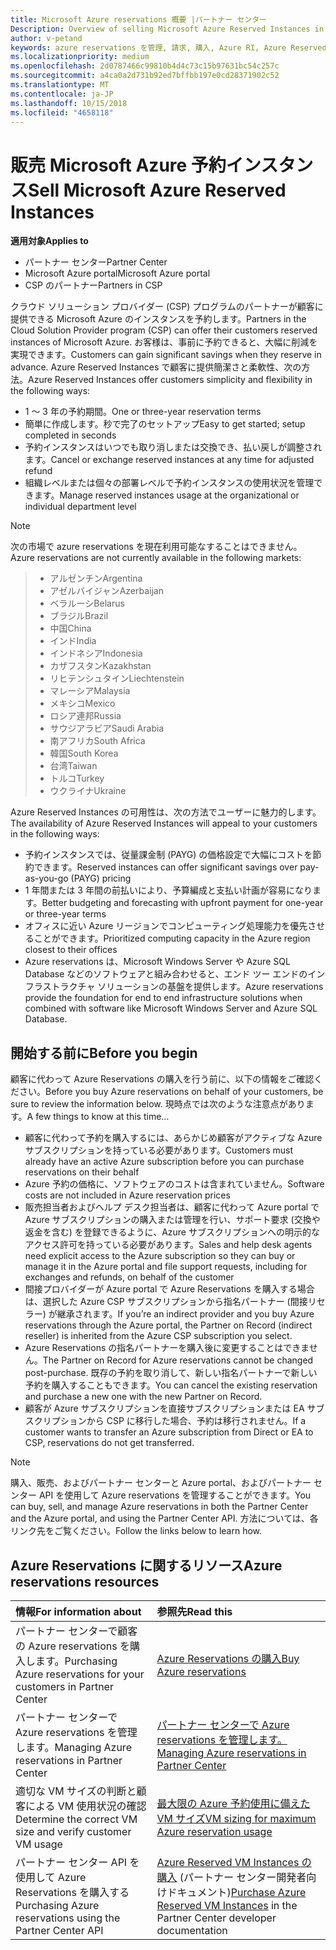 ```yaml
---
title: Microsoft Azure reservations 概要 |パートナー センター
Description: Overview of selling Microsoft Azure Reserved Instances in CSP.
author: v-petand
keywords: azure reservations を管理, 請求, 購入, Azure RI, Azure Reserved Instances
ms.localizationpriority: medium
ms.openlocfilehash: 2d0787466c99810b4d4c73c15b97631bc54c257c
ms.sourcegitcommit: a4ca0a2d731b92ed7bffbb197e0cd28371902c52
ms.translationtype: MT
ms.contentlocale: ja-JP
ms.lasthandoff: 10/15/2018
ms.locfileid: "4658118"
---
```

# <a name="sell-microsoft-azure-reserved-instances"></a><span data-ttu-id="dd94d-103">販売 Microsoft Azure 予約インスタンス</span><span class="sxs-lookup"><span data-stu-id="dd94d-103">Sell Microsoft Azure Reserved Instances</span></span> 

**<span data-ttu-id="dd94d-104">適用対象</span><span class="sxs-lookup"><span data-stu-id="dd94d-104">Applies to</span></span>**

-  <span data-ttu-id="dd94d-105">パートナー センター</span><span class="sxs-lookup"><span data-stu-id="dd94d-105">Partner Center</span></span>
-  <span data-ttu-id="dd94d-106">Microsoft Azure portal</span><span class="sxs-lookup"><span data-stu-id="dd94d-106">Microsoft Azure portal</span></span>
-  <span data-ttu-id="dd94d-107">CSP のパートナー</span><span class="sxs-lookup"><span data-stu-id="dd94d-107">Partners in CSP</span></span>

<span data-ttu-id="dd94d-108">クラウド ソリューション プロバイダー (CSP) プログラムのパートナーが顧客に提供できる Microsoft Azure のインスタンスを予約します。</span><span class="sxs-lookup"><span data-stu-id="dd94d-108">Partners in the Cloud Solution Provider program (CSP) can offer their customers reserved instances of Microsoft Azure.</span></span> <span data-ttu-id="dd94d-109">お客様は、事前に予約できると、大幅に削減を実現できます。</span><span class="sxs-lookup"><span data-stu-id="dd94d-109">Customers can gain significant savings when they reserve in advance.</span></span> <span data-ttu-id="dd94d-110">Azure Reserved Instances で顧客に提供簡潔さと柔軟性、次の方法。</span><span class="sxs-lookup"><span data-stu-id="dd94d-110">Azure Reserved Instances offer customers simplicity and flexibility in the following ways:</span></span>

-   <span data-ttu-id="dd94d-111">1 ～ 3 年の予約期間。</span><span class="sxs-lookup"><span data-stu-id="dd94d-111">One or three-year reservation terms</span></span> 
-   <span data-ttu-id="dd94d-112">簡単に作成します。秒で完了のセットアップ</span><span class="sxs-lookup"><span data-stu-id="dd94d-112">Easy to get started; setup completed in seconds</span></span> 
-   <span data-ttu-id="dd94d-113">予約インスタンスはいつでも取り消しまたは交換でき、払い戻しが調整されます。</span><span class="sxs-lookup"><span data-stu-id="dd94d-113">Cancel or exchange reserved instances at any time for adjusted refund</span></span> 
-   <span data-ttu-id="dd94d-114">組織レベルまたは個々の部署レベルで予約インスタンスの使用状況を管理できます。</span><span class="sxs-lookup"><span data-stu-id="dd94d-114">Manage reserved instances usage at the organizational or individual department level</span></span> 

> [!NOTE]  
> <span data-ttu-id="dd94d-115">次の市場で azure reservations を現在利用可能なすることはできません。</span><span class="sxs-lookup"><span data-stu-id="dd94d-115">Azure reservations are not currently available in the following markets:</span></span>
  
> * <span data-ttu-id="dd94d-116">アルゼンチン</span><span class="sxs-lookup"><span data-stu-id="dd94d-116">Argentina</span></span>
> * <span data-ttu-id="dd94d-117">アゼルバイジャン</span><span class="sxs-lookup"><span data-stu-id="dd94d-117">Azerbaijan</span></span>
> * <span data-ttu-id="dd94d-118">ベラルーシ</span><span class="sxs-lookup"><span data-stu-id="dd94d-118">Belarus</span></span>
> * <span data-ttu-id="dd94d-119">ブラジル</span><span class="sxs-lookup"><span data-stu-id="dd94d-119">Brazil</span></span>
> * <span data-ttu-id="dd94d-120">中国</span><span class="sxs-lookup"><span data-stu-id="dd94d-120">China</span></span>
> * <span data-ttu-id="dd94d-121">インド</span><span class="sxs-lookup"><span data-stu-id="dd94d-121">India</span></span>
> * <span data-ttu-id="dd94d-122">インドネシア</span><span class="sxs-lookup"><span data-stu-id="dd94d-122">Indonesia</span></span>
> * <span data-ttu-id="dd94d-123">カザフスタン</span><span class="sxs-lookup"><span data-stu-id="dd94d-123">Kazakhstan</span></span>
> * <span data-ttu-id="dd94d-124">リヒテンシュタイン</span><span class="sxs-lookup"><span data-stu-id="dd94d-124">Liechtenstein</span></span>
> * <span data-ttu-id="dd94d-125">マレーシア</span><span class="sxs-lookup"><span data-stu-id="dd94d-125">Malaysia</span></span>
> * <span data-ttu-id="dd94d-126">メキシコ</span><span class="sxs-lookup"><span data-stu-id="dd94d-126">Mexico</span></span>
> * <span data-ttu-id="dd94d-127">ロシア連邦</span><span class="sxs-lookup"><span data-stu-id="dd94d-127">Russia</span></span>
> * <span data-ttu-id="dd94d-128">サウジアラビア</span><span class="sxs-lookup"><span data-stu-id="dd94d-128">Saudi Arabia</span></span>
> * <span data-ttu-id="dd94d-129">南アフリカ</span><span class="sxs-lookup"><span data-stu-id="dd94d-129">South Africa</span></span>
> * <span data-ttu-id="dd94d-130">韓国</span><span class="sxs-lookup"><span data-stu-id="dd94d-130">South Korea</span></span>
> * <span data-ttu-id="dd94d-131">台湾</span><span class="sxs-lookup"><span data-stu-id="dd94d-131">Taiwan</span></span>
> * <span data-ttu-id="dd94d-132">トルコ</span><span class="sxs-lookup"><span data-stu-id="dd94d-132">Turkey</span></span>
> * <span data-ttu-id="dd94d-133">ウクライナ</span><span class="sxs-lookup"><span data-stu-id="dd94d-133">Ukraine</span></span>

<span data-ttu-id="dd94d-134">Azure Reserved Instances の可用性は、次の方法でユーザーに魅力的します。</span><span class="sxs-lookup"><span data-stu-id="dd94d-134">The availability of Azure Reserved Instances will appeal to your customers in the following ways:</span></span>

-   <span data-ttu-id="dd94d-135">予約インスタンスでは、従量課金制 (PAYG) の価格設定で大幅にコストを節約できます。</span><span class="sxs-lookup"><span data-stu-id="dd94d-135">Reserved instances can offer significant savings over pay-as-you-go (PAYG) pricing</span></span>
-   <span data-ttu-id="dd94d-136">1 年間または 3 年間の前払いにより、予算編成と支払い計画が容易になります。</span><span class="sxs-lookup"><span data-stu-id="dd94d-136">Better budgeting and forecasting with upfront payment for one-year or three-year terms</span></span> 
-   <span data-ttu-id="dd94d-137">オフィスに近い Azure リージョンでコンピューティング処理能力を優先させることができます。</span><span class="sxs-lookup"><span data-stu-id="dd94d-137">Prioritized computing capacity in the Azure region closest to their offices</span></span>  
-   <span data-ttu-id="dd94d-138">Azure reservations は、Microsoft Windows Server や Azure SQL Database などのソフトウェアと組み合わせると、エンド ツー エンドのインフラストラクチャ ソリューションの基盤を提供します。</span><span class="sxs-lookup"><span data-stu-id="dd94d-138">Azure reservations provide the foundation for end to end infrastructure solutions when combined with software like Microsoft Windows Server and Azure SQL Database.</span></span>   

## <a name="before-you-begin"></a><span data-ttu-id="dd94d-139">開始する前に</span><span class="sxs-lookup"><span data-stu-id="dd94d-139">Before you begin</span></span>

<span data-ttu-id="dd94d-140">顧客に代わって Azure Reservations の購入を行う前に、以下の情報をご確認ください。</span><span class="sxs-lookup"><span data-stu-id="dd94d-140">Before you buy Azure reservations on behalf of your customers, be sure to review the information below.</span></span> <span data-ttu-id="dd94d-141">現時点では次のような注意点があります。</span><span class="sxs-lookup"><span data-stu-id="dd94d-141">A few things to know at this time…</span></span>

-   <span data-ttu-id="dd94d-142">顧客に代わって予約を購入するには、あらかじめ顧客がアクティブな Azure サブスクリプションを持っている必要があります。</span><span class="sxs-lookup"><span data-stu-id="dd94d-142">Customers must already have an active Azure subscription before you can purchase reservations on their behalf</span></span>  
-   <span data-ttu-id="dd94d-143">Azure 予約の価格に、ソフトウェアのコストは含まれていません。</span><span class="sxs-lookup"><span data-stu-id="dd94d-143">Software costs are not included in Azure reservation prices</span></span> 
-   <span data-ttu-id="dd94d-144">販売担当者およびヘルプ デスク担当者は、顧客に代わって Azure portal で Azure サブスクリプションの購入または管理を行い、サポート要求 (交換や返金を含む) を登録できるように、Azure サブスクリプションへの明示的なアクセス許可を持っている必要があります。</span><span class="sxs-lookup"><span data-stu-id="dd94d-144">Sales and help desk agents need explicit access to the Azure subscription so they can buy or manage it in the Azure portal and file support requests, including for exchanges and refunds, on behalf of the customer</span></span>  
-   <span data-ttu-id="dd94d-145">間接プロバイダーが Azure portal で Azure Reservations を購入する場合は、選択した Azure CSP サブスクリプションから指名パートナー (間接リセラー) が継承されます。</span><span class="sxs-lookup"><span data-stu-id="dd94d-145">If you’re an indirect provider and you buy Azure reservations through the Azure portal, the Partner on Record (indirect reseller) is inherited from the Azure CSP subscription you select.</span></span> 
-   <span data-ttu-id="dd94d-146">Azure Reservations の指名パートナーを購入後に変更することはできません。</span><span class="sxs-lookup"><span data-stu-id="dd94d-146">The Partner on Record for Azure reservations cannot be changed post-purchase.</span></span> <span data-ttu-id="dd94d-147">既存の予約を取り消して、新しい指名パートナーで新しい予約を購入することもできます。</span><span class="sxs-lookup"><span data-stu-id="dd94d-147">You can cancel the existing reservation and purchase a new one with the new Partner on Record.</span></span> 
-   <span data-ttu-id="dd94d-148">顧客が Azure サブスクリプションを直接サブスクリプションまたは EA サブスクリプションから CSP に移行した場合、予約は移行されません。</span><span class="sxs-lookup"><span data-stu-id="dd94d-148">If a customer wants to transfer an Azure subscription from Direct or EA to CSP, reservations do not get transferred.</span></span> 

>[!NOTE]
> <span data-ttu-id="dd94d-149">購入、販売、およびパートナー センターと Azure portal、およびパートナー センター API を使用して Azure reservations を管理することができます。</span><span class="sxs-lookup"><span data-stu-id="dd94d-149">You can buy, sell, and manage Azure reservations in both the Partner Center and the Azure portal, and using the Partner Center API.</span></span> <span data-ttu-id="dd94d-150">方法については、各リンク先をご覧ください。</span><span class="sxs-lookup"><span data-stu-id="dd94d-150">Follow the links below to learn how.</span></span> 

## <a name="azure-reservations-resources"></a><span data-ttu-id="dd94d-151">Azure Reservations に関するリソース</span><span class="sxs-lookup"><span data-stu-id="dd94d-151">Azure reservations resources</span></span>
|**<span data-ttu-id="dd94d-152">情報</span><span class="sxs-lookup"><span data-stu-id="dd94d-152">For information about</span></span>**   |**<span data-ttu-id="dd94d-153">参照先</span><span class="sxs-lookup"><span data-stu-id="dd94d-153">Read this</span></span>**    |
|:-----------------------------|:-----------------|
|<span data-ttu-id="dd94d-154">パートナー センターで顧客の Azure reservations を購入します。</span><span class="sxs-lookup"><span data-stu-id="dd94d-154">Purchasing Azure reservations for your customers in Partner Center</span></span>   |[<span data-ttu-id="dd94d-155">Azure Reservations の購入</span><span class="sxs-lookup"><span data-stu-id="dd94d-155">Buy Azure reservations</span></span>](azure-reservations-buying.md)
|<span data-ttu-id="dd94d-156">パートナー センターで Azure reservations を管理します。</span><span class="sxs-lookup"><span data-stu-id="dd94d-156">Managing Azure reservations in Partner Center</span></span> | [<span data-ttu-id="dd94d-157">パートナー センターで Azure reservations を管理します。</span><span class="sxs-lookup"><span data-stu-id="dd94d-157">Managing Azure reservations in Partner Center</span></span>](azure-reservations-manage.md)
|<span data-ttu-id="dd94d-158">適切な VM サイズの判断と顧客による VM 使用状況の確認</span><span class="sxs-lookup"><span data-stu-id="dd94d-158">Determine the correct VM size and verify customer VM usage</span></span>   |[<span data-ttu-id="dd94d-159">最大限の Azure 予約使用に備えた VM サイズ</span><span class="sxs-lookup"><span data-stu-id="dd94d-159">VM sizing for maximum Azure reservation usage</span></span>](azure-usage.md)   |
|<span data-ttu-id="dd94d-160">パートナー センター API を使用して Azure Reservations を購入する</span><span class="sxs-lookup"><span data-stu-id="dd94d-160">Purchasing Azure reservations using the Partner Center API</span></span> | <span data-ttu-id="dd94d-161">[Azure Reserved VM Instances の購入](https://docs.microsoft.com/partner-center/develop/purchase-azure-reservations) (パートナー センター開発者向けドキュメント)</span><span class="sxs-lookup"><span data-stu-id="dd94d-161">[Purchase Azure Reserved VM Instances](https://docs.microsoft.com/partner-center/develop/purchase-azure-reservations) in the Partner Center developer documentation</span></span>

 

